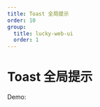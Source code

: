 ```yaml
---
title: Toast 全局提示
order: 10
group:
  title: lucky-web-ui
  order: 1
---
```


# Toast 全局提示

Demo:
<code src="./demo.tsx"></code>

<API src="./index.tsx"></API>
